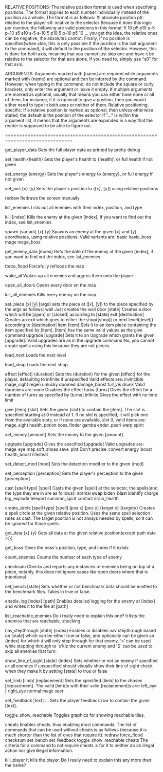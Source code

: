 RELATIVE POSITIONS:
The relative position format is used when specifying positions. The
format applies to each number individually instead of the position as
a whole. The format is as follows:
    #: absolute position
    p#: relative to the player
    s#: relative to the selector
Because it does this logic per number, the following are valid
positions in this format:
    5 10
    p5 p10
    p-5 p-10
    s5 s10
    s-5 s-10
    5 p10
    5 p-10
    p5 10
    ... you get the idea, the relative ones can be negative, the
    absolutes cannot.
Finally, if no position is specified(when able, this is only possible
if the position is the last argument to the command), it will default
to the position of the selector. However, this is done for both axis,
meaning that you cannot just skip one and have it be relative to the
selector for that axis alone. If you need to, simply use "s0" for that
axis.

ARGUMENTS:
Arguments marked with \[name\] are required while arguments marked
with {name} are optional and can be inferred by the command. However,
when typing in the command, do not include the square or curly
brackets, only enter the argument or leave it empty.
If multiple arguments are marked as optional, usually that means you
can either have none or all of them, for instance, if it is optional
to give a position, then you would either need to type in both axes or
neither of them.
Relative positioning specific: If a relative position is marked as
optional, then unless otherwise stated, the default is the position of
the selector
If "..." is within the argument list, it means that the arguments are
expanded in a way that the reader is supposed to be able to figure
out.

==============================================================================

get\_player\_data
    Gets the full player data as printed by pretty debug

set\_health {health}
    Sets the player's health to {health}, or full health if not given

set\_energy {energy}
    Sets the player's energy to {energy}, or full energy if not given

set\_pos {x} {y}
    Sets the player's position to ({x}, {y}) using relative positions

redraw
    Redraws the screen manually

list\_enemies
    Lists out all enemies with their index, position, and type

kill \[index\]
    Kills the enemy at the given \[index\], if you want to find out the
    index, see list\_enemies

spawn \[variant\] {x} {y}
    Spawns an enemy at the given {x} and {y} coordinates, using
    relative positions.
    Valid variants are:
        basic
        basic\_boss
        mage
        mage\_boss

get\_enemy\_data \[index\]
    Gets the date of the enemy at the given \[index\], if you want to
    find out the index, see list\_enemies

force\_flood
    Forcefully refloods the map

wake\_all
    Wakes up all enemies and aggros them onto the player

open\_all\_doors
    Opens every door on the map

kill\_all\_enemies
    Kills every enemy on the map

set\_piece \[x\] \[y\] [args]
    sets the piece at (\[x\], \[y\]) to the piece specified by the args as
    follows:
        wall
            Just creates the wall
        door \[state\]
            Creates a door which will be \[open\] or \[closed\] according
            to \[state\]
        exit \[destination\]
            Creates an exit which goes to either the shop(\[shop\]) or
            next level(\[level\]) according to \[destination\]
        item \[item\]
            Sets it to an item piece containing the item specified by
            \[item\], [item] has the same valid values as the give
            command
        upgrade \[upgrade\]
            Sets it to an Upgrade which grants the given \[upgrade\].
            Valid upgrades are as in the upgrade command
    No, you cannot create spells using this because they are not pieces

load\_next
    Loads the next level

load\_shop
    Loads the next shop

effect \[effect\] {duration}
    Sets the {duration} for the given \[effect\] for the player,
    defaulting to infinite if unspecified
    Valid effects are:
        invincible
        mage\_sight
        regen
        unlucky
        doomed
        damage\_boost
        full\_vis
        drunk
    Valid durations are:
        none
            Disables the effect
        turns \[turns\]
            Gives the effect for a number of turns as specified by
            \[turns\]
        infinite
            Gives the effect with no time limit

give \[item\] {slot}
    Sets the given {slot} to contain the \[item\]. The slot is
    specified starting at 0 instead of 1. If no slot is specified, it
    will pick one from the available slots, or if none are available,
    slot 0.
    valid items are:
        mage\_sight
        health\_potion
        boss\_finder
        gamba
        ender\_pearl
        warp
        spirit

set\_money \[amount\]
    Sets the money to the given \[amount\]

upgrade \[upgrade\]
    Gives the specified \[upgrade\]
    Valid upgrades are:
        mage\_eye
        map
        soft\_shoes
        save\_pint
            Don't
        precise\_convert
        energy\_boost
        health\_boost
        lifesteal

set\_detect\_mod \[mod\]
    Sets the detection modifier to the given \[mod\]

set\_perception \[perception\]
    Sets the player's perception to the given \[perception\]

cast \[spell type\] \[spell\]
    Casts the given \[spell\] at the selector, the spells(and the type
    they are in are as follows):
        normal
            swap
            biden\_blast
            identify
            charge
            big\_explode
            teleport
            summon\_spirit
        contact
            drain\_health

create\_circle \[spell type\] \[spell\] \[pos x\] \[pos y\] {target x} {targety}
    Creates a spell circle at the given relative position. Uses the
    same spell selection rules as cast. The target position is not
    always needed by spells, so it can be ignored for those spells.

get\_data {x} {y}
    Gets all data at the given relative position(except path data >:})

get\_boss
   Gives the boss's position, type, and index if it exists

count\_enemies
    Counts the number of each type of enemy

checksum
    Checks and reports any instances of enemies being on top of a
    piece, notably, this does not ignore cases like open doors where
    that is intentional

set\_bench \[state\]
    Sets whether or not benchmark data should be emitted to the
    benchmark files. Takes in true or false.

enable\_log \[index\] \[path\]
    Enables detailed logging for the enemy at \[index\] and writes it
    to the file at \[path\]

list\_reachable\_enemies
    Do I really need to explain this one? It lists the enemies that
    are reachable, shocking.

nav\_stepthrough \[state\] {index}
    Enables or disables nav stepthrough based on \[state\] which can
    be either true or false, and optionally can be given an {index} for
    which it will only step through for that enemy.
    's' can be used while stepping through to 's'kip the current enemy
    and 'S' can be used to skip all enemies that turn.

show\_line\_of\_sight \[state\] {index}
    Sets whether or not an enemy if specified or all enemies if
    unspecified should visually show their line of sight check when
    they make it by setting \[state\] to true or false

set\_limb \[limb\] \[replacement\]
    Sets the specified \[limb\] to the chosen \[replacement\].
    The valid \[limb\]s with their valid \[replacement\]s are:
        left\_eye | right\_eye
            normal
            mage
            seer

set\_feedback \[text\] ...
    Sets the player feedback row to contain the given \[text\].

toggle\_show\_reachable
    Toggles graphics for showing reachable tiles.

cheats
    Enables cheats, thus enabling most commands. The list of commands
    that can be used without cheats is as follows (because it is much
    shorter than the list of ones that require it):
        redraw
        force\_flood
        checksum
        set\_bench
        set\_feedback
        toggle\_show\_reachable
        cheats
    The criteria for a command to not require cheats is for it to
    neither do an illegal action nor give illegal information.

kill\_player
    It kills the player. Do I really need to explain this any more than
    the name?
